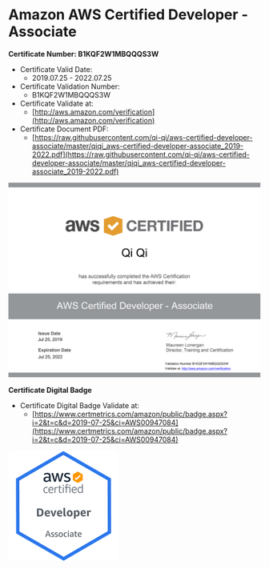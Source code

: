 # Amazon AWS Certified Developer - Associate

**Certificate Number: B1KQF2W1MBQQQS3W**
- Certificate Valid Date:
  - 2019.07.25 - 2022.07.25
- Certificate Validation Number:
  - B1KQF2W1MBQQQS3W
- Certificate Validate at:
  - [http://aws.amazon.com/verification](http://aws.amazon.com/verification)
- Certificate Document PDF:
  - [https://raw.githubusercontent.com/qi-qi/aws-certified-developer-associate/master/qiqi_aws-certified-developer-associate_2019-2022.pdf](https://raw.githubusercontent.com/qi-qi/aws-certified-developer-associate/master/qiqi_aws-certified-developer-associate_2019-2022.pdf)

![](https://raw.githubusercontent.com/qi-qi/aws-certified-developer-associate/master/qiqi_aws-certified-developer-associate_2019-2022.png)

**Certificate Digital Badge**
- Certificate Digital Badge Validate at:
  - [https://www.certmetrics.com/amazon/public/badge.aspx?i=2&t=c&d=2019-07-25&ci=AWS00947084](https://www.certmetrics.com/amazon/public/badge.aspx?i=2&t=c&d=2019-07-25&ci=AWS00947084)

![](https://raw.githubusercontent.com/qi-qi/aws-certified-developer-associate/master/aws-certified-developer-associate-digital-badge.png)
